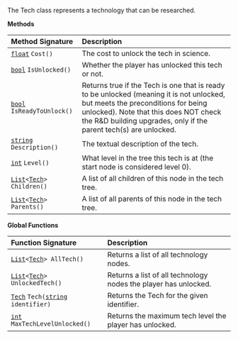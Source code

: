 The Tech class represents a technology that can be researched.

**Methods**

| Method Signature | Description |
| :--- | :--- |
| [`float`](Numeric-Type) `Cost()` | The cost to unlock the tech in science. |
| [`bool`](Boolean-Type) `IsUnlocked()` | Whether the player has unlocked this tech or not. |
| [`bool`](Boolean-Type) `IsReadyToUnlock()` | Returns true if the Tech is one that is ready to be unlocked (meaning it is not unlocked, but meets the preconditions for being unlocked).  Note that this does NOT check the R&D building upgrades, only if the parent tech(s) are unlocked. |
| [`string`](String-Type) `Description()` | The textual description of the tech. |
| [`int`](Numeric-Type) `Level()` | What level in the tree this tech is at (the start node is considered level 0). |
| [`List`](List-Type)`<`[`Tech`](Tech-Type)`> Children()` | A list of all children of this node in the tech tree. |
| [`List`](List-Type)`<`[`Tech`](Tech-Type)`> Parents()` | A list of all parents of this node in the tech tree. |

**Global Functions**

| Function Signature| Description |
| :--- | :--- |
| [`List`](List-Type)`<`[`Tech`](Tech-Type)`> AllTech()` | Returns a list of all technology nodes. |
| [`List`](List-Type)`<`[`Tech`](Tech-Type)`> UnlockedTech()` | Returns a list of all technology nodes the player has unlocked. |
| [`Tech`](Tech-Type) `Tech(`[`string`](String-Type)` identifier)` | Returns the Tech for the given identifier. |
| [`int`](Numeric-Type) `MaxTechLevelUnlocked()` | Returns the maximum tech level the player has unlocked. |
